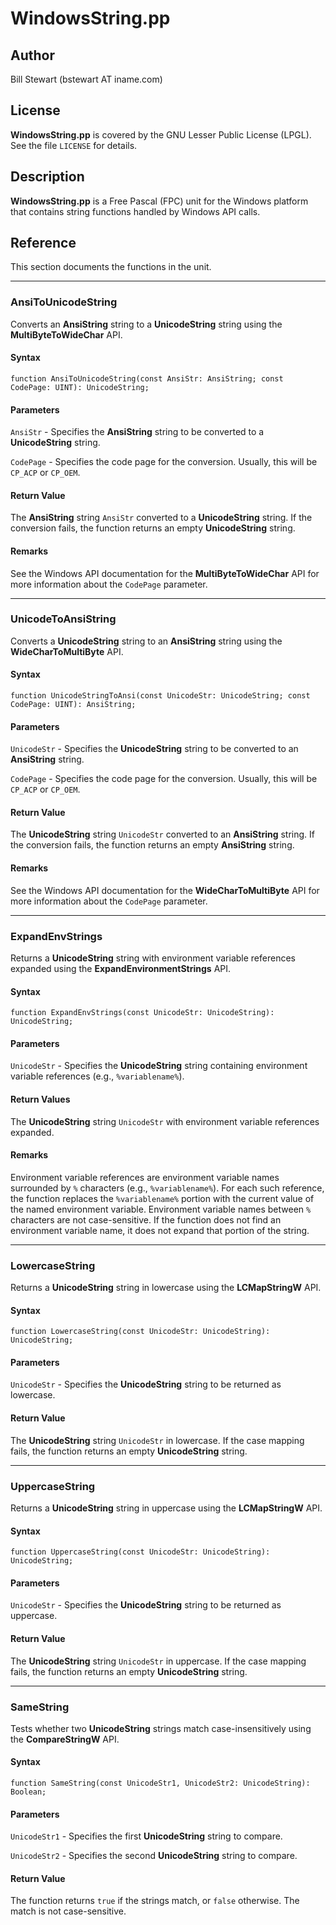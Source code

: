 # WindowsString.pp

## Author

Bill Stewart (bstewart AT iname.com)

## License

**WindowsString.pp** is covered by the GNU Lesser Public License (LPGL). See the file `LICENSE` for details.

## Description

**WindowsString.pp** is a Free Pascal (FPC) unit for the Windows platform that contains string functions handled by Windows API calls.

## Reference

This section documents the functions in the unit.

---

### AnsiToUnicodeString

Converts an **AnsiString** string to a **UnicodeString** string using the **MultiByteToWideChar** API.

#### Syntax

```
function AnsiToUnicodeString(const AnsiStr: AnsiString; const CodePage: UINT): UnicodeString;
```

#### Parameters

`AnsiStr` - Specifies the **AnsiString** string to be converted to a **UnicodeString** string.

`CodePage` - Specifies the code page for the conversion. Usually, this will be `CP_ACP` or `CP_OEM`.

#### Return Value

The **AnsiString** string `AnsiStr` converted to a **UnicodeString** string. If the conversion fails, the function returns an empty **UnicodeString** string.

#### Remarks

See the Windows API documentation for the **MultiByteToWideChar** API for more information about the `CodePage` parameter.

---

### UnicodeToAnsiString

Converts a **UnicodeString** string to an **AnsiString** string using the **WideCharToMultiByte** API.

#### Syntax

```
function UnicodeStringToAnsi(const UnicodeStr: UnicodeString; const CodePage: UINT): AnsiString;
```

#### Parameters

`UnicodeStr` - Specifies the **UnicodeString** string to be converted to an **AnsiString** string.

`CodePage` - Specifies the code page for the conversion. Usually, this will be `CP_ACP` or `CP_OEM`.

#### Return Value

The **UnicodeString** string `UnicodeStr` converted to an **AnsiString** string. If the conversion fails, the function returns an empty **AnsiString** string.

#### Remarks

See the Windows API documentation for the **WideCharToMultiByte** API for more information about the `CodePage` parameter.

---
### ExpandEnvStrings

Returns a **UnicodeString** string with environment variable references expanded using the **ExpandEnvironmentStrings** API.

#### Syntax

```
function ExpandEnvStrings(const UnicodeStr: UnicodeString): UnicodeString;
```

#### Parameters

`UnicodeStr` - Specifies the **UnicodeString** string containing environment variable references (e.g., `%variablename%`).

#### Return Values

The **UnicodeString** string `UnicodeStr` with environment variable references expanded.

#### Remarks

Environment variable references are environment variable names surrounded by `%` characters (e.g., `%variablename%`). For each such reference, the function replaces the `%variablename%` portion with the current value of the named environment variable. Environment variable names between `%` characters are not case-sensitive. If the function does not find an environment variable name, it does not expand that portion of the string.

---

### LowercaseString

Returns a **UnicodeString** string in lowercase using the **LCMapStringW** API.

#### Syntax

```
function LowercaseString(const UnicodeStr: UnicodeString): UnicodeString;
```

#### Parameters

`UnicodeStr` - Specifies the **UnicodeString** string to be returned as lowercase.

#### Return Value

The **UnicodeString** string `UnicodeStr` in lowercase. If the case mapping fails, the function returns an empty **UnicodeString** string.

---

### UppercaseString

Returns a **UnicodeString** string in uppercase using the **LCMapStringW** API.

#### Syntax

```
function UppercaseString(const UnicodeStr: UnicodeString): UnicodeString;
```

#### Parameters

`UnicodeStr` - Specifies the **UnicodeString** string to be returned as uppercase.

#### Return Value

The **UnicodeString** string `UnicodeStr` in uppercase. If the case mapping fails, the function returns an empty **UnicodeString** string.

---

### SameString

Tests whether two **UnicodeString** strings match case-insensitively using the **CompareStringW** API.

#### Syntax

```
function SameString(const UnicodeStr1, UnicodeStr2: UnicodeString): Boolean;
```

#### Parameters

`UnicodeStr1` - Specifies the first **UnicodeString** string to compare.

`UnicodeStr2` - Specifies the second **UnicodeString** string to compare.

#### Return Value

The function returns `true` if the strings match, or `false` otherwise. The match is not case-sensitive.
